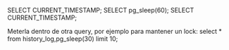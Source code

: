 SELECT CURRENT_TIMESTAMP;
SELECT pg_sleep(60);
SELECT CURRENT_TIMESTAMP;


Meterla dentro de otra query, por ejemplo para mantener un lock:
select * from history_log,pg_sleep(30) limit 10;
